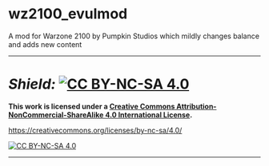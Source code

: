 # wz2100_evulmod
A mod for Warzone 2100 by Pumpkin Studios which mildly changes balance and adds new content

________

# _**Shield:**_ [![CC BY-NC-SA 4.0][cc-by-nc-sa-shield]][cc-by-nc-sa]

**This work is licensed under a
[Creative Commons Attribution-NonCommercial-ShareAlike 4.0 International License][cc-by-nc-sa].**

https://creativecommons.org/licenses/by-nc-sa/4.0/

[![CC BY-NC-SA 4.0][cc-by-nc-sa-image]][cc-by-nc-sa]

[cc-by-nc-sa]: http://creativecommons.org/licenses/by-nc-sa/4.0/
[cc-by-nc-sa-image]: https://licensebuttons.net/l/by-nc-sa/4.0/88x31.png
[cc-by-nc-sa-shield]: https://img.shields.io/badge/License-CC%20BY--NC--SA%204.0-lightgrey.svg

________
